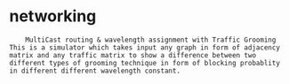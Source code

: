 # networking
		MultiCast routing & wavelength assignment with Traffic Grooming
	This is a simulator which takes input any graph in form of adjacency matrix and any traffic matrix to show a difference between two different types of grooming technique in form of blocking probablity in different different wavelength constant. 

